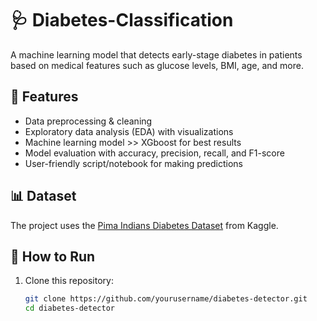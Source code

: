 # 🩺 Diabetes-Classification
A machine learning model that detects early-stage diabetes in patients based on medical features such as glucose levels, BMI, age, and more.

## 📌 Features
- Data preprocessing & cleaning
- Exploratory data analysis (EDA) with visualizations
- Machine learning model >> XGboost for best results
- Model evaluation with accuracy, precision, recall, and F1-score
- User-friendly script/notebook for making predictions

## 📊 Dataset
The project uses the [Pima Indians Diabetes Dataset](https://www.kaggle.com/datasets/uciml/pima-indians-diabetes-database) from Kaggle.


## 🚀 How to Run
1. Clone this repository:
   ```bash
   git clone https://github.com/yourusername/diabetes-detector.git
   cd diabetes-detector
